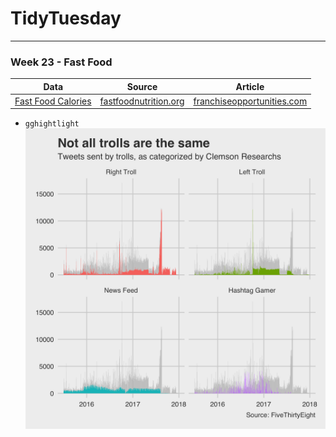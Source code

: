 
# TidyTuesday

-----

### Week 23 - Fast Food

| Data                                                                                             | Source                                                  | Article                                                                                                                                     |
| ------------------------------------------------------------------------------------------------ | ------------------------------------------------------- | ------------------------------------------------------------------------------------------------------------------------------------------- |
| [Fast Food Calories](https://github.com/rfordatascience/tidytuesday/tree/master/data/2018-09-04) | [fastfoodnutrition.org](https://fastfoodnutrition.org/) | [franchiseopportunities.com](https://www.franchiseopportunities.com/blog/general-franchise-information/fast-food-calorie-comparison-charts) |

  - `gghightlight`  
    ![](https://raw.githubusercontent.com/ChuliangXiao/tidytuesday/master/Week20/cat4.png)
